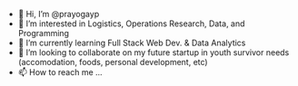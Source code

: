 - 👋 Hi, I’m @prayogayp
- 👀 I’m interested in Logistics, Operations Research, Data, and Programming
- 🌱 I’m currently learning Full Stack Web Dev. & Data Analytics
- 💞️ I’m looking to collaborate on my future startup in youth survivor needs (accomodation, foods, personal development, etc)
- 📫 How to reach me ...

<!---
prayogayp/prayogayp is a ✨ special ✨ repository because its `README.md` (this file) appears on your GitHub profile.
You can click the Preview link to take a look at your changes.
--->
